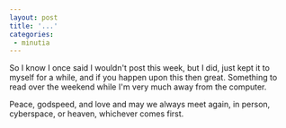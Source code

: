 ```yaml
---
layout: post
title: '...'
categories:
 - minutia
---
```


So I know I once said I wouldn't post this week, but I did, just kept it to myself for a while, and if you happen upon this then great. Something to read over the weekend while I'm very much away from the computer.



Peace, godspeed, and love and may we always meet again, in person, cyberspace, or heaven, whichever comes first.

